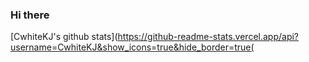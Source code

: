 ### Hi there 
[CwhiteKJ's github stats](https://github-readme-stats.vercel.app/api?username=CwhiteKJ&show_icons=true&hide_border=true(
